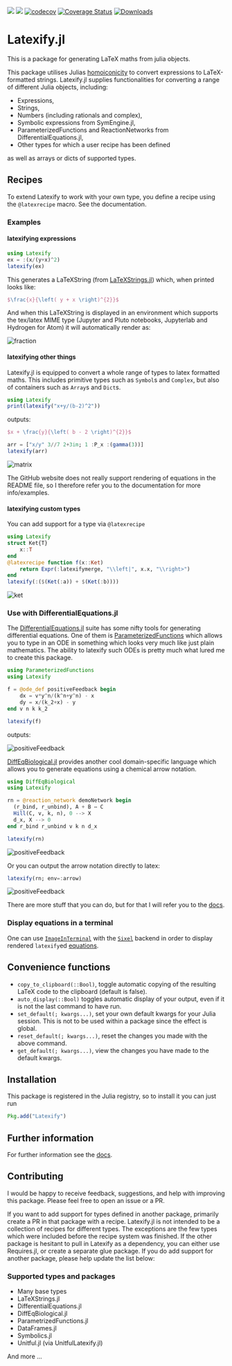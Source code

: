 [![](https://img.shields.io/badge/docs-stable-blue.svg)](https://korsbo.github.io/Latexify.jl/stable)
[![](https://img.shields.io/badge/docs-latest-blue.svg)](https://korsbo.github.io/Latexify.jl/latest)
[![codecov](https://codecov.io/gh/korsbo/Latexify.jl/branch/master/graph/badge.svg)](https://codecov.io/gh/korsbo/Latexify.jl)
[![Coverage Status](https://coveralls.io/repos/github/korsbo/Latexify.jl/badge.svg)](https://coveralls.io/github/korsbo/Latexify.jl)
[![Downloads](https://img.shields.io/badge/dynamic/json?url=http%3A%2F%2Fjuliapkgstats.com%2Fapi%2Fv1%2Fmonthly_downloads%2FLatexify&query=total_requests&suffix=%2Fmonth&label=Downloads)](http://juliapkgstats.com/pkg/Latexify)


# Latexify.jl
This is a package for generating LaTeX maths from julia objects.

This package utilises Julias
[homoiconicity](https://en.wikipedia.org/wiki/Homoiconicity) to convert
expressions to LaTeX-formatted strings.  Latexify.jl supplies functionalities
for converting a range of different Julia objects, including:

- Expressions,
- Strings,
- Numbers (including rationals and complex),
- Symbolic expressions from SymEngine.jl,
- ParameterizedFunctions and ReactionNetworks from DifferentialEquations.jl,
- Other types for which a user recipe has been defined

as well as arrays or dicts of supported types.


## Recipes
To extend Latexify to work with your own type, you define a recipe using the
`@latexrecipe` macro. See the documentation.

### Examples
#### latexifying expressions
```julia
using Latexify
ex = :(x/(y+x)^2)
latexify(ex)
```
This generates a LaTeXString (from
[LaTeXStrings.jl](https://github.com/stevengj/LaTeXStrings.jl)) which, when
printed looks like:
```LaTeX
$\frac{x}{\left( y + x \right)^{2}}$
```

And when this LaTeXString is displayed in an environment which supports the
tex/latex MIME type (Jupyter and Pluto notebooks, Jupyterlab and Hydrogen for
Atom) it will automatically render as:

![fraction](/assets/demo_fraction.png)


#### latexifying other things

Latexify.jl is equipped to convert a whole range of types to latex formatted
maths. This includes primitive types such as `Symbol`s and `Complex`, but also
of containers such as `Array`s and `Dict`s.


```julia
using Latexify
print(latexify("x+y/(b-2)^2"))
```
outputs:
```LaTeX
$x + \frac{y}{\left( b - 2 \right)^{2}}$
```

```julia
arr = ["x/y" 3//7 2+3im; 1 :P_x :(gamma(3))]
latexify(arr)
```
![matrix](/assets/demo_matrix.png)

The GitHub website does not really support rendering of equations in the README
file, so I therefore refer you to the documentation for more info/examples.

#### latexifying custom types

You can add support for a type via `@latexrecipe`
```julia
using Latexify
struct Ket{T}
    x::T
end
@latexrecipe function f(x::Ket)
    return Expr(:latexifymerge, "\\left|", x.x, "\\right>")
end
latexify(:($(Ket(:a)) + $(Ket(:b))))
```

![ket](/assets/demo_ket.png)

### Use with DifferentialEquations.jl
The [DifferentialEquations.jl](http://docs.juliadiffeq.org/stable/index.html)
suite has some nifty tools for generating differential equations.
One of them is
[ParameterizedFunctions](https://github.com/JuliaDiffEq/ParameterizedFunctions.jl)
which allows you to type in an ODE in something which looks very much like just
plain mathematics.
The ability to latexify such ODEs is pretty much what lured me to create this
package.

```julia
using ParameterizedFunctions
using Latexify

f = @ode_def positiveFeedback begin
    dx = v*y^n/(k^n+y^n) - x
    dy = x/(k_2+x) - y
end v n k k_2

latexify(f)
```
outputs:

![positiveFeedback](/assets/ode_positive_feedback.png)


[DiffEqBiological.jl](https://github.com/JuliaDiffEq/DiffEqBiological.jl)
provides another cool domain-specific language which allows you to generate
equations using a chemical arrow notation.


```julia
using DiffEqBiological
using Latexify

rn = @reaction_network demoNetwork begin
  (r_bind, r_unbind), A + B ↔ C
  Hill(C, v, k, n), 0 --> X
  d_x, X --> 0
end r_bind r_unbind v k n d_x

latexify(rn)
```
![positiveFeedback](/assets/demo_rn.png)

Or you can output the arrow notation directly to latex:

```julia
latexify(rn; env=:arrow)
```
![positiveFeedback](/assets/demo_rn_arrow.png)

There are more stuff that you can do, but for that I will refer you to the
[docs](https://korsbo.github.io/Latexify.jl/stable).


### Display equations in a terminal

One can use [`ImageInTerminal`](https://github.com/JuliaImages/ImageInTerminal.jl) with the [`Sixel`](https://github.com/JuliaIO/Sixel.jl) backend in order to display rendered `latexify`ed [equations](https://github.com/JuliaImages/ImageInTerminal.jl#display-equations).


## Convenience functions

- `copy_to_clipboard(::Bool)`, toggle automatic copying of the resulting LaTeX
  code to the clipboard (default is false).
- `auto_display(::Bool)` toggles automatic display of your output, even if it
  is not the last command to have run.
- `set_default(; kwargs...)`, set your own default kwargs for your Julia
  session. This is not to be used within a package since the effect is global.
- `reset_default(; kwargs...)`, reset the changes you made with the above
  command.
- `get_default(; kwargs...)`, view the changes you have made to the default
  kwargs.


## Installation
This package is registered in the Julia registry, so to install it you can just
run

```julia
Pkg.add("Latexify")
```

## Further information
For further information see the
[docs](https://korsbo.github.io/Latexify.jl/stable).

## Contributing
I would be happy to receive feedback, suggestions, and help with improving this
package. Please feel free to open an issue or a PR.

If you want to add support for types defined in another package, primarily
create a PR in that package with a recipe. Latexify.jl is not intended to be a
collection of recipes for different types. The exceptions are the few types
which were included before the recipe system was finished. If the other package
is hesitant to pull in Latexify as a dependency, you can either use
Requires.jl, or create a separate glue package. If you do add support for
another package, please help update the list below:

### Supported types and packages
* Many base types
* LaTeXStrings.jl
* DifferentialEquations.jl
* DiffEqBiological.jl
* ParametrizedFunctions.jl
* DataFrames.jl
* Symbolics.jl
* Unitful.jl (via UnitfulLatexify.jl)

And more ...
